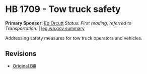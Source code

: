# HB 1709 - Tow truck safety
**Primary Sponsor:** [Ed Orcutt](/person/leg/ed.orcutt.md)
*Status: First reading, referred to Transportation.* | [leg.wa.gov summary](https://app.leg.wa.gov/billsummary?BillNumber=1709&Year=2021)

Addressing safety measures for tow truck operators and vehicles.

## Revisions
* [Original Bill](1/)
